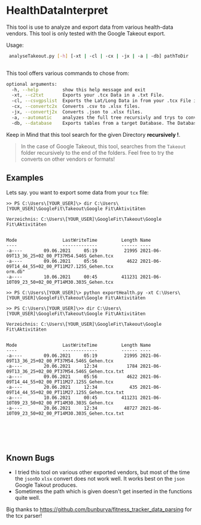 # HealthDataInterpret

This tool is use to analyze and export data from various health-data vendors. This tool is only tested with the Google Takeout export.

Usage:
```bash
 analyseTakeout.py [-h] [-xt | -cl | -cx | -jx | -a | -db] pathToDir
 
```

This tool offers various commands to chose from:

```bash
optional arguments:
  -h, --help         show this help message and exit
  -xt, --c2txt       Exports your .tcx Data in a .txt File.
  -cl, --csvgpslist  Exports the Lat/Long Data in from your .tcx File into a .csv File.
  -cx, --convertc2x  Converts .csv to .xlsx files.
  -jx, --convertj2x  Converts .json to .xlsx files.
  -a, --automatic    analyzes the full tree recursivly and trys to convert the data in readbale Data.
  -db, --database    Exports tables from a target Database. The Database must contain sqlite_schema. You need to specify the whole path to the databse!
```
Keep in Mind that this tool search for the given Directory **recursively !**. 

>In the case of Google Takeout, this tool, searches from the `Takeout` folder recursively to the end of the folders.
Feel free to try the converts on other vendors or formats!

## Examples
Lets say. you want to export some data from your `tcx` file:
```
>> PS C:\Users\[YOUR_USER]\> dir C:\Users\[YOUR_USER]\GoogleFit\Takeout\Google Fit\Aktivitäten

Verzeichnis: C:\Users\[YOUR_USER]\GoogleFit\Takeout\Google Fit\Aktivitäten


Mode                 LastWriteTime         Length Name
----                 -------------         ------ ----
-a----        09.06.2021     05:19          21995 2021-06-09T13_36_25+02_00_PT37M54.546S_Gehen.tcx
-a----        09.06.2021     05:56           4622 2021-06-09T14_44_55+02_00_PT11M27.125S_Gehen.tcx                                                                     orm.db"
-a----        10.06.2021     00:45         411231 2021-06-10T09_23_50+02_00_PT14M30.303S_Gehen.tcx

>> PS C:\Users\[YOUR_USER]\> python exportHealth.py -xt C:\Users\[YOUR_USER]\GoogleFit\Takeout\Google Fit\Aktivitäten

>> PS C:\Users\[YOUR_USER]\>> dir C:\Users\[YOUR_USER]\GoogleFit\Takeout\Google Fit\Aktivitäten

Verzeichnis: C:\Users\[YOUR_USER]\GoogleFit\Takeout\Google Fit\Aktivitäten


Mode                 LastWriteTime         Length Name
----                 -------------         ------ ----
-a----        09.06.2021     05:19          21995 2021-06-09T13_36_25+02_00_PT37M54.546S_Gehen.tcx
-a----        20.06.2021     12:34           1784 2021-06-09T13_36_25+02_00_PT37M54.546S_Gehen.tcx.txt
-a----        09.06.2021     05:56           4622 2021-06-09T14_44_55+02_00_PT11M27.125S_Gehen.tcx
-a----        20.06.2021     12:34            435 2021-06-09T14_44_55+02_00_PT11M27.125S_Gehen.tcx.txt
-a----        10.06.2021     00:45         411231 2021-06-10T09_23_50+02_00_PT14M30.303S_Gehen.tcx
-a----        20.06.2021     12:34          48727 2021-06-10T09_23_50+02_00_PT14M30.303S_Gehen.tcx.txt






```
## Known Bugs
- I tried this tool on various other exported vendors, but most of the time the `json`to `xlsx` convert does not work well. It works best on   the `json` Google Takout produces.
- Sometimes the path which is given doesn't get inserted in the functions quite well.

Big thanks to https://github.com/bunburya/fitness_tracker_data_parsing for the tcx parser!
